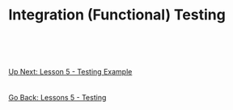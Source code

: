 # Integration (Functional) Testing

\
\
\
\
[Up Next: Lesson 5 - Testing Example](testing-example/README.md)
\
\
\
[Go Back: Lessons 5 - Testing](README.md)